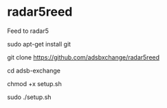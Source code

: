 # radar5reed
Feed to radar5


sudo apt-get install git


git clone https://github.com/adsbxchange/radar5reed


cd adsb-exchange


chmod +x setup.sh


sudo ./setup.sh
